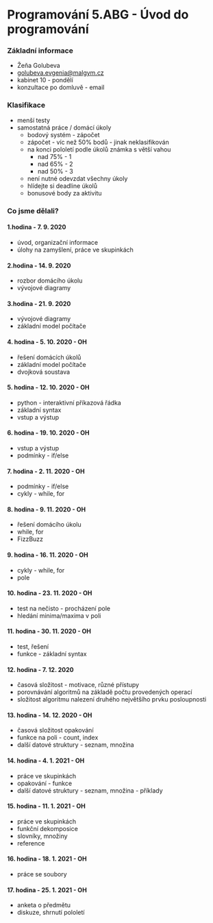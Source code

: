# Programování 5.ABG - Úvod do programování

### Základní informace
- Žeňa Golubeva
- golubeva.evgenia@malgym.cz
- kabinet 10 - pondělí
- konzultace po domluvě - email

### Klasifikace
- menší testy
- samostatná práce / domácí úkoly
  - bodový systém - zápočet
  - zápočet - víc než 50% bodů - jinak neklasifikován
  - na konci pololetí podle úkolů známka s větší vahou
    - nad 75% - 1
    - nad 65% - 2
    - nad 50% - 3
  - není nutné odevzdat všechny úkoly
  - hlídejte si deadline úkolů
  - bonusové body za aktivitu

### Co jsme dělali?
#### 1.hodina - 7. 9. 2020
- úvod, organizační informace
- úlohy na zamyšlení, práce ve skupinkách

#### 2.hodina - 14. 9. 2020
- rozbor domácího úkolu
- vývojové diagramy

#### 3.hodina - 21. 9. 2020
- vývojové diagramy
- základní model počítače

#### 4. hodina - 5. 10. 2020 - OH
- řešení domácích úkolů
- základní model počítače
- dvojková soustava

#### 5. hodina - 12. 10. 2020 - OH
- python - interaktivní příkazová řádka
- základní syntax
- vstup a výstup

#### 6. hodina - 19. 10. 2020 - OH
- vstup a výstup
- podmínky - if/else

#### 7. hodina - 2. 11. 2020 - OH
- podmínky - if/else
- cykly - while, for

#### 8. hodina - 9. 11. 2020 - OH
- řešení domácího úkolu
- while, for
- FizzBuzz

#### 9. hodina - 16. 11. 2020 - OH
- cykly - while, for
- pole

#### 10. hodina - 23. 11. 2020 - OH
- test na nečisto - procházení pole
- hledání minima/maxima v poli

#### 11. hodina - 30. 11. 2020 - OH
- test, řešení
- funkce - základní syntax

#### 12. hodina - 7. 12. 2020
- časová složitost - motivace, různé přístupy
- porovnávání algoritmů na základě počtu provedených operací
- složitost algoritmu nalezení druhého největšího prvku posloupnosti

#### 13. hodina - 14. 12. 2020 - OH
- časová složitost opakování
- funkce na poli - count, index
- další datové struktury - seznam, množina

#### 14. hodina - 4. 1. 2021 - OH
- práce ve skupinkách
- opakování - funkce
- další datové struktury - seznam, množina - příklady

#### 15. hodina - 11. 1. 2021 - OH
- práce ve skupinkách
- funkční dekomposice
- slovníky, množiny
- reference

#### 16. hodina - 18. 1. 2021 - OH
- práce se soubory

#### 17. hodina - 25. 1. 2021 - OH
- anketa o předmětu
- diskuze, shrnutí pololetí

